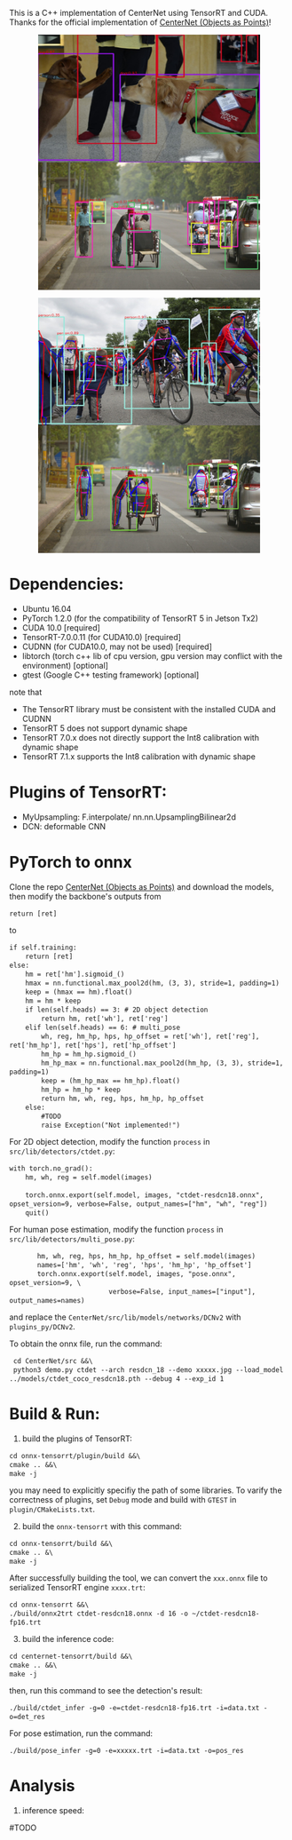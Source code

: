 
This is a C++ implementation of CenterNet using TensorRT and CUDA. Thanks for the official implementation of [CenterNet (Objects as Points)](https://github.com/xingyizhou/CenterNet)!

<p align="center">
 <img src="examples/det_out/det_16004479832_a748d55f21_k.jpg" align="center" height="230px" width="400px">
 <img src="examples/det_out/det_17790319373_bd19b24cfc_k.jpg" align="center" height="230px" width="400px">
</p>

<p align="center">
 <img src="examples/det_out/pose_33823288584_1d21cf0a26_k.jpg" align="center" height="230px" width="400px">
 <img src="examples/det_out/pose_17790319373_bd19b24cfc_k.jpg" align="center" height="230px" width="400px">
</p>


# Dependencies:
- Ubuntu 16.04
- PyTorch 1.2.0 (for the compatibility of TensorRT 5 in Jetson Tx2)
- CUDA 10.0 [required]
- TensorRT-7.0.0.11 (for CUDA10.0) [required]
- CUDNN (for CUDA10.0, may not be used) [required]
- libtorch (torch c++ lib of cpu version, gpu version may conflict with the environment) [optional]
- gtest (Google C++ testing framework) [optional]

note that 
- The TensorRT library must be consistent with the installed CUDA and CUDNN
- TensorRT 5 does not support dynamic shape
- TensorRT 7.0.x does not directly support the Int8 calibration with dynamic shape
- TensorRT 7.1.x supports the Int8 calibration with dynamic shape

# Plugins of TensorRT:
- MyUpsampling: F.interpolate/ nn.nn.UpsamplingBilinear2d
- DCN: deformable CNN


# PyTorch to onnx 
Clone the repo [CenterNet (Objects as Points)](https://github.com/xingyizhou/CenterNet) and download the models, then modify the backbone's outputs from 
```
return [ret]
```
to 
```
if self.training:                                                                                                           
    return [ret]                                                                                                             
else:                                                                                                                       
    hm = ret['hm'].sigmoid_()                                                                                               
    hmax = nn.functional.max_pool2d(hm, (3, 3), stride=1, padding=1)                                                         
    keep = (hmax == hm).float()                                                                                             
    hm = hm * keep                                                                                                                   
    if len(self.heads) == 3: # 2D object detection                                                                           
        return hm, ret['wh'], ret['reg']                                                                                              
    elif len(self.heads) == 6: # multi_pose                                                                                 
        wh, reg, hm_hp, hps, hp_offset = ret['wh'], ret['reg'], ret['hm_hp'], ret['hps'], ret['hp_offset']                            
        hm_hp = hm_hp.sigmoid_()                                                                                             
        hm_hp_max = nn.functional.max_pool2d(hm_hp, (3, 3), stride=1, padding=1)                                            
        keep = (hm_hp_max == hm_hp).float()                                                                                
        hm_hp = hm_hp * keep                                                                                                          
        return hm, wh, reg, hps, hm_hp, hp_offset                                                                            
    else:                                                                                                                   
        #TODO                                                                                                               
        raise Exception("Not implemented!")  
```
For 2D object detection, modify the  function `process`  in `src/lib/detectors/ctdet.py`:
```
with torch.no_grad():
    hm, wh, reg = self.model(images)

    torch.onnx.export(self.model, images, "ctdet-resdcn18.onnx", opset_version=9, verbose=False, output_names=["hm", "wh", "reg"])
    quit()
```
For human pose estimation, modify the function `process` in `src/lib/detectors/multi_pose.py`:
```
       hm, wh, reg, hps, hm_hp, hp_offset = self.model(images)                                                               
       names=['hm', 'wh', 'reg', 'hps', 'hm_hp', 'hp_offset']                                                               
       torch.onnx.export(self.model, images, "pose.onnx", opset_version=9, \                                                 
                         verbose=False, input_names=["input"], output_names=names)  
```

and replace the `CenterNet/src/lib/models/networks/DCNv2` with `plugins_py/DCNv2`.

To obtain the onnx file, run the command:
```
 cd CenterNet/src &&\
 python3 demo.py ctdet --arch resdcn_18 --demo xxxxx.jpg --load_model ../models/ctdet_coco_resdcn18.pth --debug 4 --exp_id 1
```


# Build & Run:

1. build the  plugins of TensorRT:
```
cd onnx-tensorrt/plugin/build &&\
cmake .. &&\
make -j
```
you may need to explicitly specifiy the path of some libraries. To varify the correctness of plugins, set `Debug` mode and build with `GTEST` in `plugin/CMakeLists.txt`.

2. build the `onnx-tensorrt` with this command:
```
cd onnx-tensorrt/build &&\
cmake .. &\
make -j
```
After successfully building the tool, we can convert the `xxx.onnx` file to serialized TensorRT engine `xxxx.trt`:
```
cd onnx-tensorrt &&\
./build/onnx2trt ctdet-resdcn18.onnx -d 16 -o ~/ctdet-resdcn18-fp16.trt
```

3. build the inference code:
```
cd centernet-tensorrt/build &&\
cmake .. &&\
make -j
```
then, run this command to see the detection's result:
```
./build/ctdet_infer -g=0 -e=ctdet-resdcn18-fp16.trt -i=data.txt -o=det_res
```

For pose estimation, run the command:
```
./build/pose_infer -g=0 -e=xxxxx.trt -i=data.txt -o=pos_res
```

# Analysis
1. inference speed:

#TODO



